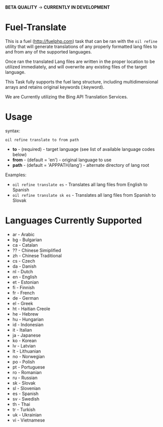 **BETA QUALITY** -> **CURRENTLY IN DEVELOPMENT**

Fuel-Translate
==============

This is a fuel (http://fuelphp.com) task that can be ran with the ```oil refine``` utility that will generate translations of any properly formatted lang files to and from any of the supported languages.

Once ran the translated Lang files are written in the proper location to be utilized immediately, and will overwrite any existing files of the target language.

This Task fully supports the fuel lang structure, including multidimensional arrays and retains original keywords (:keyword).

We are Currently utilizing the Bing API Translation Services.

Usage
=====

syntax:

```oil refine translate to from path```

 * **to** - (required) - target language (see list of available language codes below)
 * **from** - (default = 'en') - original language to use
 * **path** - (default = 'APPPATH/lang') - alternate directory of lang root 

Examples:

 * ```oil refine translate es``` - Translates all lang files from English to Spanish
 * ```oil refine translate sk es``` - Translates all lang files from Spanish to Slovak


Languages Currently Supported
=============================

 * ar - Arabic
 * bg - Bulgarian
 * ca - Catalan
 * ?? - Chinese Simiplified
 * zh - Chinese Traditional
 * cs - Czech
 * da - Danish
 * nl - Dutch
 * en - English
 * et - Estonian
 * fi - Finnish
 * fr - French
 * de - German
 * el - Greek
 * ht - Haitian Creole
 * he - Hebrew
 * hu - Hungarian
 * id - Indonesian
 * it - Italian
 * ja - Japanese
 * ko - Korean
 * lv - Latvian
 * lt - Lithuanian
 * no - Norwegian
 * po - Polish
 * pt - Portuguese
 * ro - Romanian
 * ru - Russian
 * sk - Slovak
 * sl - Slovenian
 * es - Spanish
 * sv - Swedish
 * th - Thai
 * tr - Turkish
 * uk - Ukrainian
 * vi - Vietnamese